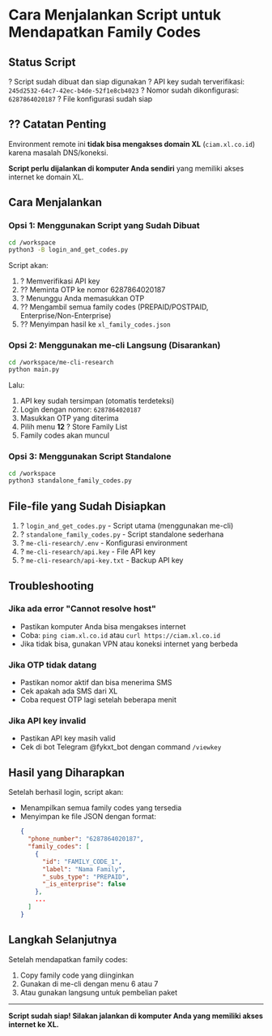 # Cara Menjalankan Script untuk Mendapatkan Family Codes

## Status Script
? Script sudah dibuat dan siap digunakan
? API key sudah terverifikasi: `245d2532-64c7-42ec-b4de-52f1e8cb4023`
? Nomor sudah dikonfigurasi: `6287864020187`
? File konfigurasi sudah siap

## ?? Catatan Penting

Environment remote ini **tidak bisa mengakses domain XL** (`ciam.xl.co.id`) karena masalah DNS/koneksi. 

**Script perlu dijalankan di komputer Anda sendiri** yang memiliki akses internet ke domain XL.

## Cara Menjalankan

### Opsi 1: Menggunakan Script yang Sudah Dibuat

```bash
cd /workspace
python3 -B login_and_get_codes.py
```

Script akan:
1. ? Memverifikasi API key
2. ?? Meminta OTP ke nomor 6287864020187
3. ? Menunggu Anda memasukkan OTP
4. ?? Mengambil semua family codes (PREPAID/POSTPAID, Enterprise/Non-Enterprise)
5. ?? Menyimpan hasil ke `xl_family_codes.json`

### Opsi 2: Menggunakan me-cli Langsung (Disarankan)

```bash
cd /workspace/me-cli-research
python main.py
```

Lalu:
1. API key sudah tersimpan (otomatis terdeteksi)
2. Login dengan nomor: `6287864020187`
3. Masukkan OTP yang diterima
4. Pilih menu **12** ? Store Family List
5. Family codes akan muncul

### Opsi 3: Menggunakan Script Standalone

```bash
cd /workspace
python3 standalone_family_codes.py
```

## File-file yang Sudah Disiapkan

1. ? `login_and_get_codes.py` - Script utama (menggunakan me-cli)
2. ? `standalone_family_codes.py` - Script standalone sederhana
3. ? `me-cli-research/.env` - Konfigurasi environment
4. ? `me-cli-research/api.key` - File API key
5. ? `me-cli-research/api-key.txt` - Backup API key

## Troubleshooting

### Jika ada error "Cannot resolve host"
- Pastikan komputer Anda bisa mengakses internet
- Coba: `ping ciam.xl.co.id` atau `curl https://ciam.xl.co.id`
- Jika tidak bisa, gunakan VPN atau koneksi internet yang berbeda

### Jika OTP tidak datang
- Pastikan nomor aktif dan bisa menerima SMS
- Cek apakah ada SMS dari XL
- Coba request OTP lagi setelah beberapa menit

### Jika API key invalid
- Pastikan API key masih valid
- Cek di bot Telegram @fykxt_bot dengan command `/viewkey`

## Hasil yang Diharapkan

Setelah berhasil login, script akan:
- Menampilkan semua family codes yang tersedia
- Menyimpan ke file JSON dengan format:
  ```json
  {
    "phone_number": "6287864020187",
    "family_codes": [
      {
        "id": "FAMILY_CODE_1",
        "label": "Nama Family",
        "_subs_type": "PREPAID",
        "_is_enterprise": false
      },
      ...
    ]
  }
  ```

## Langkah Selanjutnya

Setelah mendapatkan family codes:
1. Copy family code yang diinginkan
2. Gunakan di me-cli dengan menu 6 atau 7
3. Atau gunakan langsung untuk pembelian paket

---

**Script sudah siap! Silakan jalankan di komputer Anda yang memiliki akses internet ke XL.**
